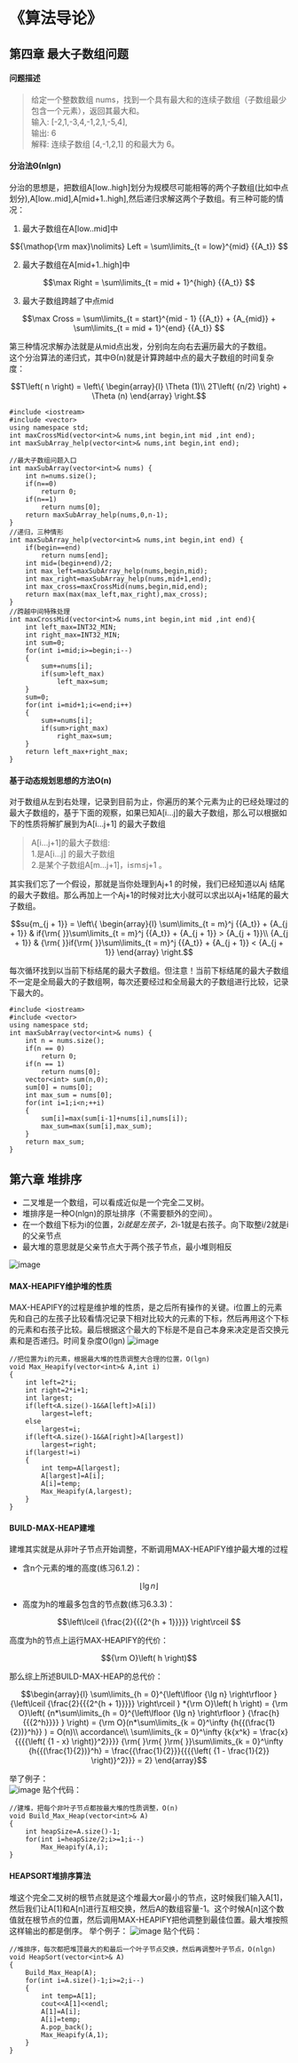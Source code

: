 # 《算法导论》
## 第四章 最大子数组问题
#### 问题描述
>  给定一个整数数组 nums，找到一个具有最大和的连续子数组（子数组最少包含一个元素），返回其最大和。  
> 输入: [-2,1,-3,4,-1,2,1,-5,4],  
> 输出: 6  
> 解释: 连续子数组 [4,-1,2,1] 的和最大为 6。

#### 分治法Θ(nlgn)
分治的思想是，把数组A[low..high]划分为规模尽可能相等的两个子数组(比如中点划分),A[low..mid],A[mid+1..high],然后递归求解这两个子数组。有三种可能的情况：
1. 最大子数组在A[low..mid]中

```math
{\mathop{\rm max}\nolimits} Left = \sum\limits_{t = low}^{mid} {{A_t}} 
```
2. 最大子数组在A[mid+1..high]中 

```math
\max Right = \sum\limits_{t = mid + 1}^{high} {{A_t}} 
```

3. 最大子数组跨越了中点mid

```math
\max Cross = \sum\limits_{t = start}^{mid - 1} {{A_t}}  + {A_{mid}} + \sum\limits_{t = mid + 1}^{end} {{A_t}} 
```
第三种情况求解办法就是从mid点出发，分别向左向右去遍历最大的子数组。  
这个分治算法的递归式，其中Θ(n)就是计算跨越中点的最大子数组的时间复杂度：

```math
T\left( n \right) = \left\{ \begin{array}{l}
\Theta (1)\\
2T\left( {n/2} \right) + \Theta (n)
\end{array} \right.
```


```
#include <iostream>
#include <vector>
using namespace std;
int maxCrossMid(vector<int>& nums,int begin,int mid ,int end);
int maxSubArray_help(vector<int>& nums,int begin,int end);

//最大子数组问题入口
int maxSubArray(vector<int>& nums) {
    int n=nums.size();
    if(n==0)
        return 0;
    if(n==1)
        return nums[0];
    return maxSubArray_help(nums,0,n-1);
}
//递归，三种情形
int maxSubArray_help(vector<int>& nums,int begin,int end) {
    if(begin==end)
        return nums[end];
    int mid=(begin+end)/2;
    int max_left=maxSubArray_help(nums,begin,mid);
    int max_right=maxSubArray_help(nums,mid+1,end);
    int max_cross=maxCrossMid(nums,begin,mid,end);
    return max(max(max_left,max_right),max_cross);
}
//跨越中间特殊处理
int maxCrossMid(vector<int>& nums,int begin,int mid ,int end){
    int left_max=INT32_MIN;
    int right_max=INT32_MIN;
    int sum=0;
    for(int i=mid;i>=begin;i--)
    {
        sum+=nums[i];
        if(sum>left_max)
            left_max=sum;
    }
    sum=0;
    for(int i=mid+1;i<=end;i++)
    {
        sum+=nums[i];
        if(sum>right_max)
            right_max=sum;
    }
    return left_max+right_max;
}
```
#### 基于动态规划思想的方法O(n)
对于数组从左到右处理，记录到目前为止，你遍历的某个元素为止的已经处理过的最大子数组的，基于下面的观察，如果已知A[i…j]的最大子数组，那么可以根据如下的性质将解扩展到为A[i…j+1]
的最大子数组
> A[i…j+1]的最大子数组:  
 1.是A[i…j]
的最大子数组  
2.是某个子数组A[m…j+1]，i≤m≤j+1
。

其实我们忘了一个假设，那就是当你处理到Aj+1
的时候，我们已经知道以Aj
结尾的最大子数组。那么再加上一个Aj+1的时候对比大小就可以求出以Aj+1结尾的最大子数组。

```math
su{m_{j + 1}} = \left\{ \begin{array}{l}
\sum\limits_{t = m}^j {{A_t}}  + {A_{j + 1}} & if{\rm{  }}\sum\limits_{t = m}^j {{A_t}}  + {A_{j + 1}} > {A_{j + 1}}\\
{A_{j + 1}} & {\rm{ }}if{\rm{ }}\sum\limits_{t = m}^j {{A_t}}  + {A_{j + 1}} < {A_{j + 1}}
\end{array} \right.
```
每次循环找到以当前下标结尾的最大子数组。但注意！当前下标结尾的最大子数组不一定是全局最大的子数组啊，每次还要经过和全局最大的子数组进行比较，记录下最大的。

```
#include <iostream>
#include <vector>
using namespace std;
int maxSubArray(vector<int>& nums) {
    int n = nums.size();
    if(n == 0)
        return 0;
    if(n == 1)
        return nums[0];
    vector<int> sum(n,0);
    sum[0] = nums[0];
    int max_sum = nums[0];
    for(int i=1;i<n;++i)
    {
        sum[i]=max(sum[i-1]+nums[i],nums[i]);
        max_sum=max(sum[i],max_sum);
    }
    return max_sum;
}
```
## 第六章 堆排序
- 二叉堆是一个数组，可以看成近似是一个完全二叉树。  
- 堆排序是一种O(nlgn)的原址排序（不需要额外的空间）。  
- 在一个数组下标为i的位置，2*i就是左孩子，2*i-1就是右孩子。向下取整i/2就是i的父亲节点  
- 最大堆的意思就是父亲节点大于两个孩子节点，最小堆则相反

![image](https://wx1.sinaimg.cn/mw1024/ada24d1cly1fr1ywr8qx7j218q0lgwpw.jpg)
#### MAX-HEAPIFY维护堆的性质
MAX-HEAPIFY的过程是维护堆的性质，是之后所有操作的关键。i位置上的元素先和自己的左孩子比较看情况记录下相对比较大的元素的下标，然后再用这个下标的元素和右孩子比较。最后根据这个最大的下标是不是自己本身来决定是否交换元素和是否递归。时间复杂度O(lgn)
![image](https://wx2.sinaimg.cn/mw1024/ada24d1cly1fr1z7a1aifj21iy11masx.jpg)

```
//把位置为i的元素，根据最大堆的性质调整大合理的位置，O(lgn)
void Max_Heapify(vector<int>& A,int i)
{
    int left=2*i;
    int right=2*i+1;
    int largest;
    if(left<A.size()-1&&A[left]>A[i])
        largest=left;
    else
        largest=i;
    if(left<A.size()-1&&A[right]>A[largest])
        largest=right;
    if(largest!=i)
    {
        int temp=A[largest];
        A[largest]=A[i];
        A[i]=temp;
        Max_Heapify(A,largest);
    }
}
```
#### BUILD-MAX-HEAP建堆
建堆其实就是从非叶子节点开始调整，不断调用MAX-HEAPIFY维护最大堆的过程  
- 含n个元素的堆的高度(练习6.1.2)：

```math
\left\lfloor {\lg n} \right\rfloor 
```
- 高度为h的堆最多包含的节点数(练习6.3.3)：

```math
\left\lceil {\frac{2}{{{2^{h + 1}}}}} \right\rceil 
```
高度为h的节点上运行MAX-HEAPIFY的代价：

```math
{\rm O}\left( h \right)
```
那么综上所述BUILD-MAX-HEAP的总代价：

```math
\begin{array}{l}
\sum\limits_{h = 0}^{\left\lfloor {\lg n} \right\rfloor } {\left\lceil {\frac{2}{{{2^{h + 1}}}}} \right\rceil } *{\rm O}\left( h \right) = {\rm O}\left( {n*\sum\limits_{h = 0}^{\left\lfloor {\lg n} \right\rfloor } {\frac{h}{{{2^h}}}} } \right) = {\rm O}(n*\sum\limits_{k = 0}^\infty  {h{{(\frac{1}{2})}^h}} ) = O(n)\\
accordance\\
\sum\limits_{k = 0}^\infty  {k{x^k} = \frac{x}{{{{\left( {1 - x} \right)}^2}}}} {\rm{    }\rm{    }\rm{    }}\sum\limits_{k = 0}^\infty  {h{{(\frac{1}{2})}^h} = \frac{{\frac{1}{2}}}{{{{\left( {1 - \frac{1}{2}} \right)}^2}}} = 2} 
\end{array}
```
举了例子：  
![image](http://wx2.sinaimg.cn/mw690/ada24d1cgy1fr20rlhly2j20y81087j7.jpg)
贴个代码：

```
//建堆，把每个非叶子节点都按最大堆的性质调整，O(n)
void Build_Max_Heap(vector<int>& A)
{
    int heapSize=A.size()-1;
    for(int i=heapSize/2;i>=1;i--)
        Max_Heapify(A,i);
}
```
#### HEAPSORT堆排序算法
堆这个完全二叉树的根节点就是这个堆最大or最小的节点，这时候我们输入A[1]，然后我们让A[1]和A[n]进行互相交换，然后A的数组容量-1。这个时候A[n]这个数值就在根节点的位置，然后调用MAX-HEAPIFY把他调整到最佳位置。最大堆按照这样输出的都是倒序。
举个例子：
![image](http://wx4.sinaimg.cn/mw690/ada24d1cgy1fr20xv9p8dj216811gah4.jpg)
贴个代码：

```
//堆排序，每次都把堆顶最大的和最后一个叶子节点交换，然后再调整叶子节点，O(nlgn)
void HeapSort(vector<int>& A)
{
    Build_Max_Heap(A);
    for(int i=A.size()-1;i>=2;i--)
    {
        int temp=A[1];
        cout<<A[1]<<endl;
        A[1]=A[i];
        A[i]=temp;
        A.pop_back();
        Max_Heapify(A,1);
    }
}
```
